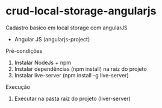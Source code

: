 # crud-local-storage-angularjs

Cadastro basico em local storage com angularJS

- Angular JS (angularjs-project)

Pré-condições

1. Instalar NodeJs + npm
2. Instalar dependências (npm install) na raiz do projeto
3. Instalar live-server (npm install -g live-server) 

Execução

1. Executar na pasta raiz do projeto (liver-server)
